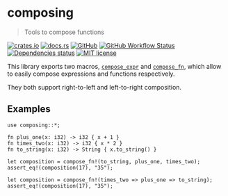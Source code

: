 # composing

> Tools to compose functions

[![crates.io](https://img.shields.io/crates/v/composing?logo=rust)](https://crates.io/crates/composing)
[![docs.rs](https://img.shields.io/docsrs/composing?logo=docsdotrs)](https://docs.rs/composing)
[![GitHub](https://img.shields.io/static/v1?label=github&message=FedericoStra/composing&color=brightgreen&logo=github)](https://github.com/FedericoStra/composing)
[![GitHub Workflow Status](https://img.shields.io/github/workflow/status/FedericoStra/composing/Rust?logo=githubactions&logoColor=white)](https://github.com/FedericoStra/composing/actions/workflows/rust.yml)
[![Dependencies status](https://deps.rs/repo/github/FedericoStra/composing/status.svg)](https://deps.rs/repo/github/FedericoStra/composing)
[![MIT license](https://img.shields.io/crates/l/composing)](https://choosealicense.com/licenses/mit/)

This library exports two macros, [`compose_expr`] and [`compose_fn`],
which allow to easily compose expressions and functions respectively.

They both support right-to-left and left-to-right composition.

## Examples

```
use composing::*;

fn plus_one(x: i32) -> i32 { x + 1 }
fn times_two(x: i32) -> i32 { x * 2 }
fn to_string(x: i32) -> String { x.to_string() }

let composition = compose_fn!(to_string, plus_one, times_two);
assert_eq!(composition(17), "35");

let composition = compose_fn!(times_two => plus_one => to_string);
assert_eq!(composition(17), "35");
```

[`compose_expr`]: https://docs.rs/composing/macro.compose_expr.html
[`compose_fn`]: https://docs.rs/composing/macro.compose_fn.html
